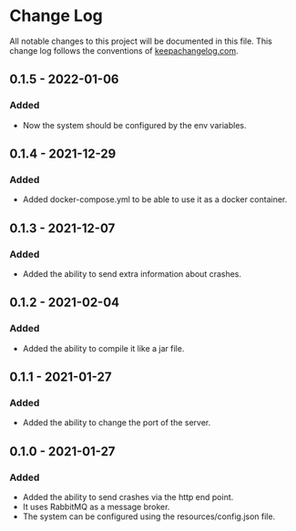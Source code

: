 # Change Log
All notable changes to this project will be documented in this file. This change log follows the conventions of [keepachangelog.com](http://keepachangelog.com/).

## 0.1.5 - 2022-01-06
### Added
* Now the system should be configured by the env variables.

## 0.1.4 - 2021-12-29
### Added
* Added docker-compose.yml to be able to use it as a docker container.

## 0.1.3 - 2021-12-07
### Added
* Added the ability to send extra information about crashes.

## 0.1.2 - 2021-02-04
### Added
* Added the ability to compile it like a jar file.

## 0.1.1 - 2021-01-27
### Added
* Added the ability to change the port of the server.

## 0.1.0 - 2021-01-27
### Added
* Added the ability to send crashes via the http end point.
* It uses RabbitMQ as a message broker.
* The system can be configured using the resources/config.json file.
